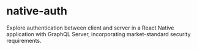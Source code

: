 # native-auth
Explore authentication between client and server in a React Native application with GraphQL Server, incorporating market-standard security requirements.
